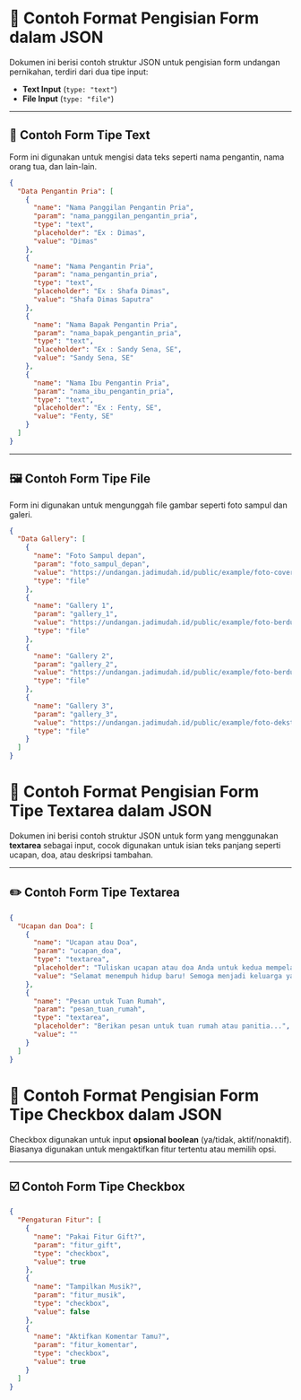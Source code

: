 
# 📄 Contoh Format Pengisian Form dalam JSON

Dokumen ini berisi contoh struktur JSON untuk pengisian form undangan pernikahan, terdiri dari dua tipe input:

- **Text Input** (`type: "text"`)
- **File Input** (`type: "file"`)

---

## 📝 Contoh Form Tipe Text

Form ini digunakan untuk mengisi data teks seperti nama pengantin, nama orang tua, dan lain-lain.

```json
{
  "Data Pengantin Pria": [
    {
      "name": "Nama Panggilan Pengantin Pria",
      "param": "nama_panggilan_pengantin_pria",
      "type": "text",
      "placeholder": "Ex : Dimas",
      "value": "Dimas"
    },
    {
      "name": "Nama Pengantin Pria",
      "param": "nama_pengantin_pria",
      "type": "text",
      "placeholder": "Ex : Shafa Dimas",
      "value": "Shafa Dimas Saputra"
    },
    {
      "name": "Nama Bapak Pengantin Pria",
      "param": "nama_bapak_pengantin_pria",
      "type": "text",
      "placeholder": "Ex : Sandy Sena, SE",
      "value": "Sandy Sena, SE"
    },
    {
      "name": "Nama Ibu Pengantin Pria",
      "param": "nama_ibu_pengantin_pria",
      "type": "text",
      "placeholder": "Ex : Fenty, SE",
      "value": "Fenty, SE"
    }
  ]
}
```

---

## 🖼️ Contoh Form Tipe File

Form ini digunakan untuk mengunggah file gambar seperti foto sampul dan galeri.

```json
{
  "Data Gallery": [
    {
      "name": "Foto Sampul depan",
      "param": "foto_sampul_depan",
      "value": "https://undangan.jadimudah.id/public/example/foto-cover-1.jpg",
      "type": "file"
    },
    {
      "name": "Gallery 1",
      "param": "gallery_1",
      "value": "https://undangan.jadimudah.id/public/example/foto-berdua-3.jpg",
      "type": "file"
    },
    {
      "name": "Gallery 2",
      "param": "gallery_2",
      "value": "https://undangan.jadimudah.id/public/example/foto-berdua-2.jpg",
      "type": "file"
    },
    {
      "name": "Gallery 3",
      "param": "gallery_3",
      "value": "https://undangan.jadimudah.id/public/example/foto-dekstop-5.jpg",
      "type": "file"
    }
  ]
}
```
# 📄 Contoh Format Pengisian Form Tipe Textarea dalam JSON

Dokumen ini berisi contoh struktur JSON untuk form yang menggunakan **textarea** sebagai input, cocok digunakan untuk isian teks panjang seperti ucapan, doa, atau deskripsi tambahan.

---

## ✏️ Contoh Form Tipe Textarea

```json
{
  "Ucapan dan Doa": [
    {
      "name": "Ucapan atau Doa",
      "param": "ucapan_doa",
      "type": "textarea",
      "placeholder": "Tuliskan ucapan atau doa Anda untuk kedua mempelai...",
      "value": "Selamat menempuh hidup baru! Semoga menjadi keluarga yang sakinah, mawaddah, warahmah."
    },
    {
      "name": "Pesan untuk Tuan Rumah",
      "param": "pesan_tuan_rumah",
      "type": "textarea",
      "placeholder": "Berikan pesan untuk tuan rumah atau panitia...",
      "value": ""
    }
  ]
}
```

# 📄 Contoh Format Pengisian Form Tipe Checkbox dalam JSON

Checkbox digunakan untuk input **opsional boolean** (ya/tidak, aktif/nonaktif). Biasanya digunakan untuk mengaktifkan fitur tertentu atau memilih opsi.

---

## ☑️ Contoh Form Tipe Checkbox

```json
{
  "Pengaturan Fitur": [
    {
      "name": "Pakai Fitur Gift?",
      "param": "fitur_gift",
      "type": "checkbox",
      "value": true
    },
    {
      "name": "Tampilkan Musik?",
      "param": "fitur_musik",
      "type": "checkbox",
      "value": false
    },
    {
      "name": "Aktifkan Komentar Tamu?",
      "param": "fitur_komentar",
      "type": "checkbox",
      "value": true
    }
  ]
}
